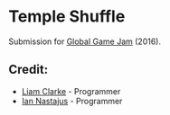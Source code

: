# Temple Shuffle
Submission for [Global Game Jam](https://globalgamejam.org/) (2016).

## Credit:
* [Liam Clarke](https://github.com/LiamAttClarke) - Programmer
* [Ian Nastajus](https://github.com/nastajus) - Programmer
